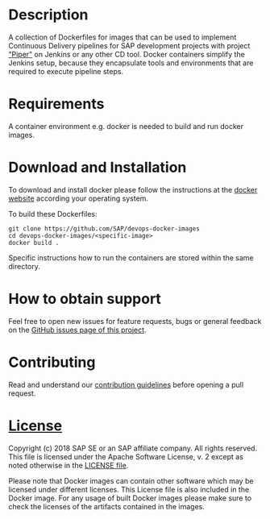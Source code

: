 # Description

A collection of Dockerfiles for images that can be used to implement Continuous Delivery pipelines 
for SAP development projects with project ["Piper"](https://github.com/SAP/jenkins-library) on Jenkins or any other CD tool. Docker containers simplify the Jenkins setup, because they encapsulate tools and environments that are required to execute pipeline steps.

# Requirements

A container environment e.g. docker is needed to build and run docker images.

# Download and Installation

To download and install docker please follow the instructions at the [docker website](https://www.docker.com/get-started) according your operating system.

To build these Dockerfiles:
````
git clone https://github.com/SAP/devops-docker-images
cd devops-docker-images/<specific-image>
docker build .
````
Specific instructions how to run the containers are stored within the same directory.

# How to obtain support

Feel free to open new issues for feature requests, bugs or general feedback on
the [GitHub issues page of this project][devops-images-issues].

# Contributing

Read and understand our [contribution guidelines][contribution]
before opening a pull request.

# [License][license]

Copyright (c) 2018 SAP SE or an SAP affiliate company. All rights reserved.
This file is licensed under the Apache Software License, v. 2 except as noted
otherwise in the [LICENSE file][license].

Please note that Docker images can contain other software which may be licensed under different licenses. This License file is also included in the Docker image. For any usage of built Docker images please make sure to check the licenses of the artifacts contained in the images.

[devops-images-issues]: https://github.com/SAP/devops-docker-images/issues
[license]: ./LICENSE
[contribution]: ./CONTRIBUTING.md
